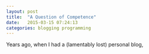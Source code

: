 ```yaml
---
layout: post
title:  "A Question of Competence"
date:   2015-03-15 07:24:13
categories: blogging programming
---
```

Years ago, when I had a (lamentably lost) personal blog, 
